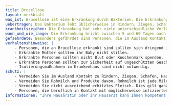 ```yaml
---
title: Brucellose
layout: merkblatt
was_ist: Brucellose ist eine Erkrankung durch Bakterien. Die Erkrankung kommt weltweit vor. Besonders häufig ist die Erkrankung in der Türkei und angrenzenden Ländern. Die Erkrankung wird von Tieren auf Menschen übertragen. Die Erkrankung verläuft häufig unbemerkt, kann in seltenen Fällen aber auch zum Tode führen. In Deutschland werden üblicherweise weniger als 100 Erkrankungsfälle pro Jahr gefunden.
uebertragen: Das Bakterium lebt üblicherweise in Rindern, Ziegen, Schafen, Hausschweine, Wildschweinen. In Deutschland sind Tiere üblicherweise frei von dem Bakterium, da die Tiere kontrolliert werden. Die meisten Ansteckungen erfolgen im Ausland. Personen können erkranken, wenn sie nicht genügend erhitztes Fleisch von befallenen Tieren essen oder Rohmilch trinken. Auch Rohmilchkäse kann ansteckend sein. Eine Infektion kann auch erfolgen, wenn der Erreger in die Augen, die Atemwege oder auf Wunden kommt. Nur in Einzelfällen wird die Erkrankung von Mensch zu Mensch übertragen. Dies kann zum Beispiel beim Stillen, Geschlechtsverkehr, Bluttransfusionen oder Knochenmarks-Transplantationen geschehen.  
krankheitszeichen: Die Erkrankung hat sehr viele unterschiedliche Verläufe. 9 von 10 infizierten Personen haben keine Krankheitszeichen. Akut erkrankte Personen haben Fieber, Übelkeit, Müdigkeit, Nachtschweiß. Langfristige Verläufe können sehr verschiedene Krankheitszeichen hervorrufen und fast jedes Organ betreffen, zum Beispiel Auge, Gelenke, Herz, Leber, Bauchspeicheldrüse, Bauchfell, Hirnhäute, Knochenmark. Wenn erkrankte Personen nicht behandelt werden versterben 2 von 100 erkrankten Personen.
wann_und_wie_lange: Die Erkrankung bricht zwischen 5 und 60 Tagen nach der Infektion aus. Eine Weitergabe der Krankheit ist unwahrscheinlich.
gefaehrdete: Besonders gefährdet sind Personen, die im Ausland Kontakt zu Nutztieren haben. Oder Personen, die im Ausland nicht-erhitzte Milch, oder Rohmilchkäse oder ähnliche Produkte essen. Tierärzte und Fleischer können in direktem Kontakt mit erkrankten Tieren kommen.
verhaltenshinweise: |
    - Personen, die an Brucellose erkrankt sind sollten sich dringend in ärztliche Behandlung begeben.
    - Erkrankte Mütter sollten ihr Baby nicht stillen.
    - Erkrankte Personen sollten nicht Blut oder Knochenmark spenden.
    - Erkrankte Personen sollten zur Sicherheit auf ungeschützten Geschlechtsverkehr verzichten.
    - Isolierungsmaßnahmen im Krankenhaus sind nicht notwendig.
schutz: |
    - Vermeiden Sie im Ausland Kontakt zu Rindern, Ziegen, Schafen, Hausschweine, Wildschweinen und Hunden. Dies gilt ganz besonders in Ländern, in denen Brucellose häufig ist, zum Beispiel der Türkei. Wenn das nicht möglich ist versuchen Sie sich nach dem Kontakt mit dem Tier nicht in die Augen oder den Mundbereich zu fassen und waschen Sie sich die Hände.
    - Vermeiden Sie Rohmilch und Produkte davon. Rohmilch ist jede Milch die nicht ausreichend erhitzt wurde. Typische Rohmilchprodukte sind Käse. Dies gilt ganz besonders in Ländern, in denen Brucellose häufig ist, zum Beispiel der Türkei.
    - Vermeiden Sie nicht ausreichend erhitztes Fleisch. Dies gilt ganz besonders in Ländern, in denen Brucellose häufig ist, zum Beispiel der Türkei.
    - Personen, die beruflich in Kontakt mit möglicherweise infizierten Rindern, Ziegen, Schafen, Hausschweine, Wildschweinen und Hunden kommen sollten Handschuhe tragen. Nach Kontakt sollten sie sich die Hände desfinizieren. Salben können einen zusätzlichen Schutz bieten. Es sollte Arbeitskleidung getragen werden.
informationen: "Ihre Hausärztin oder ihr Hausarzt kann Ihnen kompetent weiterhelfen. Das örtliche Gesundheitsamt steht Ihnen für weitere Beratung zur Verfügung. Weitere (Fach-) Informationen finden Sie auch im Internet auf den Seiten des [Robert Koch-Institutes](https://www.rki.de/DE/Content/Infekt/EpidBull/Merkblaetter/Ratgeber_Brucellose.html)."
---
```

